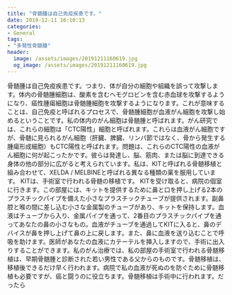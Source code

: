 ```yaml
---
title: "骨髄腫は自己免疫疾患です。"
date: 2019-12-11 16:10:13
categories:
- General
tags:
- "多発性骨髄腫"
header:
  image: /assets/images/20191211160619.jpg
  og_image: /assets/images/20191211160619.jpg
---
```


骨髄腫は自己免疫疾患です。つまり、体が自分の細胞や組織を誤って攻撃します。体内の骨髄腫細胞は、酸素を含むヘモグロビンを含む赤血球を攻撃するようになり、癌性腫瘍細胞は骨髄腫細胞を攻撃するようになります。これが意味することは、自己免疫と呼ばれるプロセスで、骨髄腫細胞が血液がん細胞を攻撃し始めるということです。私の体内のがん細胞は骨髄腫と呼ばれます。がん研究では、これらの細胞は「CTC陽性」細胞と呼ばれます。これらは血液がん細胞ですが、骨髄に見られるがん細胞（肝臓、脾臓、リンパ節ではなく、骨から発生する腫瘍形成細胞）もCTC陽性と呼ばれます。問題は、これらのCTC陽性の血液がん細胞に何が起こったかです。彼らは発達し、脳、筋肉、または脳に到達できる身体の他の部分に広がると考えられています。私は、KITと呼ばれる骨髄移植と組み合わせて、XELDA / MELBINEと呼ばれる異なる種類の薬を服用しています。 KITは、手術室で行われる骨髄の移植です。 KITを受け取ると、病院の個室に行きます。この部屋には、キットを提供するために鼻と口を押し上げる2本のプラスチックパイプを備えた小さなプラスチックチューブが提供されます。副鼻腔と喉の間に差し込む小さな金属製のチューブがあり、キットを保持します。血液はチューブから入り、金属パイプを通って、2番目のプラスチックパイプを通ってあなたの鼻の小さなもの。血液がチューブを通過してKITに入ると、鼻のデバイスが鼻を押し上げて鼻の上に戻します。また、鼻に血液を送り込むことで呼吸を助けます。医師があなたの血液にカテーテルを挿入しますので、手術に出入りすることができます。私のがん治療では、私の部屋の手術室で行われる骨髄移植は、早期骨髄腫と診断された若い男性である父からのものです。骨髄移植は、移植後できるだけ早く行われます。病院で私の血液が死ぬのを防ぐために骨髄移植も必要ですが、癌と闘うのに役立ちます。骨髄移植は手術中に行われます。だったら
